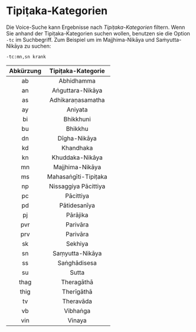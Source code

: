 # Tipiṭaka‐Kategorien
Die Voice-Suche kann Ergebnisse nach *Tipiṭaka-Kategorien* filtern. Wenn Sie anhand der Tipiṭaka-Kategorien suchen wollen, benutzen sie die Option `-tc` im Suchbegriff. Zum Beispiel um im Majjhima-Nikāya und Saṁyutta-Nikāya zu suchen:

```
-tc:mn,sn krank
```


| Abkürzung | Tipiṭaka-Kategorie |
| :-----: | :-----: |
| ab | Abhidhamma |
| an | Aṅguttara-Nikāya |
| as | Adhikaraṇasamatha |
| ay | Aniyata |
| bi | Bhikkhuni |
| bu | Bhikkhu |
| dn | Dīgha-Nikāya |
| kd | Khandhaka |
| kn | Khuddaka-Nikāya |
| mn | Majjhima-Nikāya |
| ms | Mahasaṅgīti-Tipiṭaka |
| np | Nissaggiya Pācittiya |
| pc | Pācittiya |
| pd | Pātidesanīya |
| pj | Pārājika |
| pvr | Parivāra | 
| prv | Parivāra | 
| sk | Sekhiya |
| sn | Saṃyutta-Nikāya |
| ss | Saṅghādisesa |
| su | Sutta |
| thag | Theragāthā |
| thig | Therīgāthā |
| tv | Theravāda |
| vb | Vibhaṅga |
| vin | Vinaya |
